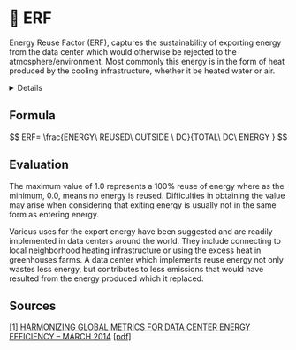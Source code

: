 # 🌿 ERF

Energy Reuse Factor (ERF), captures the sustainability of exporting energy from the data center which would otherwise be rejected to the atmosphere/environment. Most commonly this energy is in the form of heat produced by the cooling infrastructure, whether it be heated water or air.

<details>

<summary>Details</summary>

Unit: **NA / %**

Minimum: **0.0**

Maximum: **1.0**

Ideal: **1.0**

</details>

## Formula

$$
ERF= \frac{ENERGY\ REUSED\ OUTSIDE \ DC}{TOTAL\  DC\ ENERGY }
$$

## Evaluation

The maximum value of 1.0 represents a 100% reuse of energy where as the minimum, 0.0, means no energy is reused. Difficulties in obtaining the value may arise when considering that exiting energy is usually not in the same form as entering energy.&#x20;

Various uses for the export energy have been suggested and are readily implemented in data centers around the world. They include connecting to local neighborhood heating infrastructure or using the excess heat in greenhouses farms. A data center which implements reuse energy not only wastes less energy, but contributes to less emissions that would have resulted from the energy produced which it replaced.

## Sources

\[1] [HARMONIZING GLOBAL METRICS FOR DATA CENTER ENERGY EFFICIENCY – MARCH 2014](https://www.thegreengrid.org/en/resources/library-and-tools/215-Harmonizing-Global-Metrics-for-Data-Center-Energy-Efficiency-%E2%80%93-March-2014) [\[pdf\]](https://www.energystar.gov/ia/partners/prod\_development/downloads/Harmonizing\_Global\_Metrics\_for\_Data\_Center\_Energy\_Efficiency\_2012.pdf)

